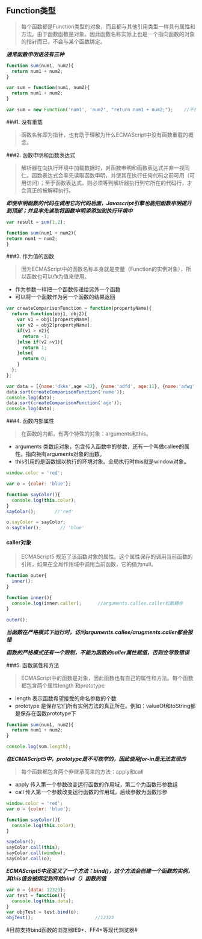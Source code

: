 ## Function类型

> 每个函数都是Function类型的对象，而且都与其他引用类型一样具有属性和方法。由于函数函数是对象。因此函数名称实际上也是一个指向函数的对象的指针而已，不会与某个函数绑定。

***通常函数申明语法有三种***
```javascript
function sum(num1, num2){
  return num1 + num2;
}

var sum = function(num1, num2){
  return num1 + num2;
}

var sum = new Function('num1', 'num2', "return num1 + num2;");    //不推荐，可能导致解析两次代码
```

###1. 没有重载

> 函数名称即为指针，也有助于理解为什么ECMAScript中没有函数重载的概念。

###2. 函数申明和函数表达式

> 解析器在向执行环境中加载数据时，对函数申明和函数表达式并非一视同仁。函数表达式会率先读取函数申明，并使其在执行任何代码之前可用（可用访问）；至于函数表达式，则必须等到解析器执行到它所在的代码行，才会真正的被解释执行。

***即使申明函数的代码在调用它的代码后面，Javascript引擎也能把函数申明提升到顶部；并且率先读取将函数申明添添加到执行环境中***

```javascript
var result = sum(1,2);

function sum(num1 + num2){
return num1 + num2;
}
```

###3. 作为值的函数

> 因为ECMAScript中的函数名称本身就是变量（Function的实例对象），所以函数也可以作为值来使用。
* 作为参数一样把一个函数传递给另外一个函数
* 可以将一个函数作为另一个函数的结果返回

```javascript
var createComparisonFunction = function(propertyName){
  return function(obj1, obj2){
    var v1 = obj1[propertyName];
    var v2 = obj2[propertyName];
    if(v1 > v2){
      return -1;
    }else if(v2 >v1){
      return 1;
    }else{
      return 0;
    }
  };
};

var data = [{name:'dkks',age =23}, {name:'adfd', age:11}, {name:'adwg', age:32}];
data.sort(createComparisonFunction('name'));
console.log(data);
data.sort(createComparisonFunction('age'));
console.log(data);
```

###4. 函数内部属性

> 在函数的内部，有两个特殊的对象：arguments和this。
* arguments 类数组对象，包含传入函数中的参数，还有一个叫做callee的属性。指向拥有arguments对象的函数。
* this引用的是函数据以执行的环境对象。全局执行时this就是window对象。

```javascript
window.color = 'red';

var o = {color: 'blue'};

function sayColor(){
  console.log(this.color);
}
sayColor();       //'red'

o.sayColor = sayColor;
o.sayColor();       // 'blue'

```

#### caller对象

> ECMAScript5 规范了该函数对象的属性。这个属性保存的调用当前函数的引用，如果在全局作用域中调用当前函数，它的值为null。

```javascript
function outer{
  inner():
}

function inner(){
  console.log(inner.caller);      //arguments.callee.caller松散耦合
}

outer();
```

***当函数在严格模式下运行时，访问arguments.callee/arugments.caller都会报错***

***函数的严格模式还有一个限制，不能为函数的caller属性赋值，否则会导致错误***


###5. 函数属性和方法

> ECMAScript中的函数是对象，因此函数也有自己的属性和方法。每个函数都包含两个属性length 和prototype
* length 表示函数希望接受的命名参数的个数
* prototype 是保存它们所有实例方法的真正所在。例如：valueOf和toString都是保存在函数prototype下

```javascript
function sum(num1, num2){
  return num1 + num2;
}

console.log(sum.length);

```

***在ECMAScript5中，prototype是不可枚举的，因此使用for-in是无法发现的***

> 每个函数都包含两个非继承而来的方法：apply和call
* apply 传入第一个参数改变运行函数的作用域，第二个为函数形参数组
* call  传入第一个参数改变运行函数的作用域，后续参数为函数形参

```javascript
window.color = 'red';
var o = {color: 'blue'};

function sayColor(){
  console.log(this.color);
}

sayColor();
sayColor.call(this);
sayColor.call(window);
sayColor.call(o);

```

***ECMAScript5中还定义了一个方法：bind()，这个方法会创建一个函数的实例，其this值会被绑定到传给bind（）函数的值***

```javascript
var o = {data: 12323};
var test = function(){
  console.log(this.data);
}
var objTest = test.bind(o);
objTest();                       //12323

```

#目前支持bind函数的浏览器IE9+、FF4+等现代浏览器#


















